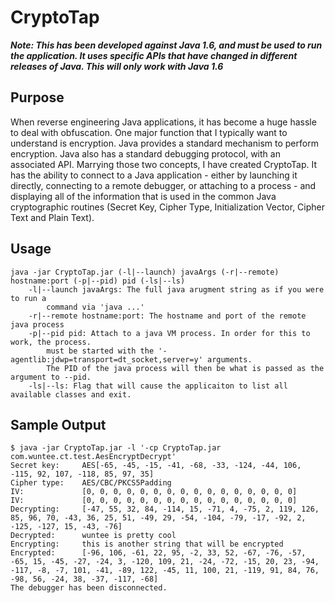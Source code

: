 CryptoTap
=========

___Note: This has been developed against Java 1.6, and must be used to run the application. It uses specific APIs that have changed in different releases of Java. This will only work with Java 1.6___

Purpose
-------
When reverse engineering Java applications, it has become a huge hassle to deal with obfuscation. One major function that I typically want to understand is encryption. Java provides a standard mechanism to perform encryption. Java also has a standard debugging protocol, with an associated API. Marrying those two concepts, I have created CryptoTap. It has the ability to connect to a Java application - either by launching it directly, connecting to a remote debugger, or attaching to a process - and displaying all of the information that is used in the common Java cryptographic routines (Secret Key, Cipher Type, Initialization Vector, Cipher Text and Plain Text).

Usage
-----
    java -jar CryptoTap.jar (-l|--launch) javaArgs (-r|--remote) hostname:port (-p|--pid) pid (-ls|--ls)
        -l|--launch javaArgs: The full java arugment string as if you were to run a 
            command via 'java ...'
        -r|--remote hostname:port: The hostname and port of the remote java process
        -p|--pid pid: Attach to a java VM process. In order for this to work, the process.
            must be started with the '-agentlib:jdwp=transport=dt_socket,server=y' arguments. 
            The PID of the java process will then be what is passed as the argument to --pid.
        -ls|--ls: Flag that will cause the applicaiton to list all available classes and exit.
	
Sample Output
-------------
    $ java -jar CryptoTap.jar -l '-cp CryptoTap.jar com.wuntee.ct.test.AesEncryptDecrypt'
    Secret key:     AES[-65, -45, -15, -41, -68, -33, -124, -44, 106, -115, 92, 107, -118, 85, 97, 35]
    Cipher type:    AES/CBC/PKCS5Padding
    IV:             [0, 0, 0, 0, 0, 0, 0, 0, 0, 0, 0, 0, 0, 0, 0, 0]
    IV:             [0, 0, 0, 0, 0, 0, 0, 0, 0, 0, 0, 0, 0, 0, 0, 0]
    Decrypting:     [-47, 55, 32, 84, -114, 15, -71, 4, -75, 2, 119, 126, 85, 96, 70, -43, 36, 25, 51, -49, 29, -54, -104, -79, -17, -92, 2, -125, -127, 15, -43, -76]
    Decrypted:      wuntee is pretty cool
    Encrypting:     this is another string that will be encrypted
    Encrypted:      [-96, 106, -61, 22, 95, -2, 33, 52, -67, -76, -57, -65, 15, -45, -27, -24, 3, -120, 109, 21, -24, -72, -15, 20, 23, -94, -117, -8, -7, 101, -41, -89, 122, -45, 11, 100, 21, -119, 91, 84, 76, -98, 56, -24, 38, -37, -117, -68]
    The debugger has been disconnected.
